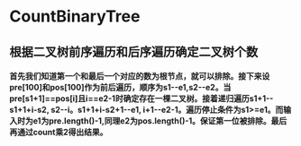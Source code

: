 # CountBinaryTree
## 根据二叉树前序遍历和后序遍历确定二叉树个数
#### 首先我们知道第一个和最后一个对应的数为根节点，就可以排除。接下来设pre[100]和pos[100]作为前后遍历，顺序为s1--e1,s2--e2。当pre[s1+1]==pos[i]且i==e2-1时确定存在一棵二叉树。接着递归遍历s1+1--s1+1+i-s2, s2--i。s1+1+i-s2+1--e1, i+1--e2-1。遍历停止条件为s1>=e1。而输入时为e1为pre.length()-1,同理e2为pos.length()-1。保证第一位被排除。最后再通过count乘2得出结果。
